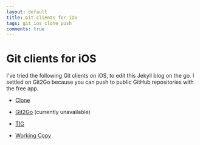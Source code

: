 ```yaml
---
layout: default
title: Git clients for iOS
tags: git ios clone push
comments: true
---
```

# Git clients for iOS

I've tried the following Git clients on iOS, to edit this Jekyll blog on the go. I settled on Git2Go because you can push to public GitHub repositories with the free app.

- [Clone](https://itunes.apple.com/us/app/clone-advanced-mobile-client/id1037881290?mt=8)

- [Git2Go](https://itunes.apple.com/us/app/git2go-git-client-you-always/id963577401?mt=8) (currently unavailable)

- [TIG](https://itunes.apple.com/br/app/tig-git-client/id1161732225?mt=8)

- [Working Copy](https://itunes.apple.com/us/app/working-copy/id896694807?mt=8)
